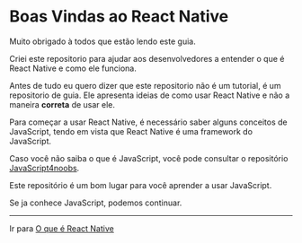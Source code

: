 # Boas Vindas ao React Native

Muito obrigado à todos que estão lendo este guia.

Criei este repositorio para ajudar aos desenvolvedores a entender o que é React Native e como ele funciona.

Antes de tudo eu quero dizer que este repositorio não é um tutorial, é um repositorio de guia. Ele apresenta ideias de como usar React Native e não a maneira **correta** de usar ele.

Para começar a usar React Native, é necessário saber alguns conceitos de JavaScript, tendo em vista que React Native é uma framework do JavaScript.

Caso você não saiba o que é JavaScript, você pode consultar o repositório [JavaScript4noobs](https://github.com/ThiagoDellaNoce/javascript4noobs). 

Este repositório é um bom lugar para você aprender a usar JavaScript.

Se ja conhece JavaScript, podemos continuar.

--------------------------
Ir para [O que é React Native](/1-Introducao/OQueE.md)